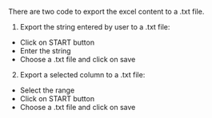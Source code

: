 There are two code to export the excel content to a .txt file.

1. Export the string entered by user to a .txt file:
- Click on START button
- Enter the string 
- Choose a .txt file and click on save

2. Export a selected column to a .txt file:
- Select the range
- Click on START button
- Choose a .txt file and click on save

